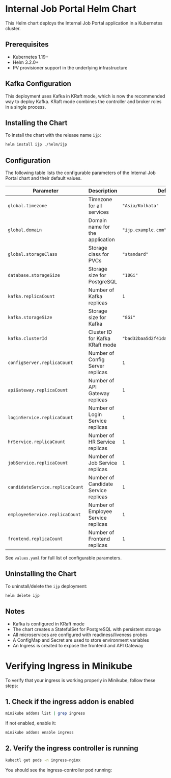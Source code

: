 # Internal Job Portal Helm Chart

This Helm chart deploys the Internal Job Portal application in a Kubernetes cluster.

## Prerequisites

- Kubernetes 1.19+
- Helm 3.2.0+
- PV provisioner support in the underlying infrastructure

## Kafka Configuration

This deployment uses Kafka in KRaft mode, which is now the recommended way to deploy Kafka.
KRaft mode combines the controller and broker roles in a single process.

## Installing the Chart

To install the chart with the release name `ijp`:

```bash
helm install ijp ./helm/ijp
```

## Configuration

The following table lists the configurable parameters of the Internal Job Portal chart and their default values.

| Parameter | Description | Default |
| --------- | ----------- | ------- |
| `global.timezone` | Timezone for all services | `"Asia/Kolkata"` |
| `global.domain` | Domain name for the application | `"ijp.example.com"` |
| `global.storageClass` | Storage class for PVCs | `"standard"` |
| `database.storageSize` | Storage size for PostgreSQL | `"10Gi"` |
| `kafka.replicaCount` | Number of Kafka replicas | `1` |
| `kafka.storageSize` | Storage size for Kafka | `"8Gi"` |
| `kafka.clusterId` | Cluster ID for Kafka KRaft mode | `"bad32baa5d2f41daa80318fecf86017b"` |
| `configServer.replicaCount` | Number of Config Server replicas | `1` |
| `apiGateway.replicaCount` | Number of API Gateway replicas | `1` |
| `loginService.replicaCount` | Number of Login Service replicas | `1` |
| `hrService.replicaCount` | Number of HR Service replicas | `1` |
| `jobService.replicaCount` | Number of Job Service replicas | `1` |
| `candidateService.replicaCount` | Number of Candidate Service replicas | `1` |
| `employeeService.replicaCount` | Number of Employee Service replicas | `1` |
| `frontend.replicaCount` | Number of Frontend replicas | `1` |

See `values.yaml` for full list of configurable parameters.

## Uninstalling the Chart

To uninstall/delete the `ijp` deployment:

```bash
helm delete ijp
```

## Notes

- Kafka is configured in KRaft mode
- The chart creates a StatefulSet for PostgreSQL with persistent storage
- All microservices are configured with readiness/liveness probes
- A ConfigMap and Secret are used to store environment variables
- An Ingress is created to expose the frontend and API Gateway

# Verifying Ingress in Minikube

To verify that your ingress is working properly in Minikube, follow these steps:

## 1. Check if the ingress addon is enabled

```bash
minikube addons list | grep ingress
```

If not enabled, enable it:

```bash
minikube addons enable ingress
```

## 2. Verify the ingress controller is running

```bash
kubectl get pods -n ingress-nginx
```

You should see the ingress-controller pod running:
